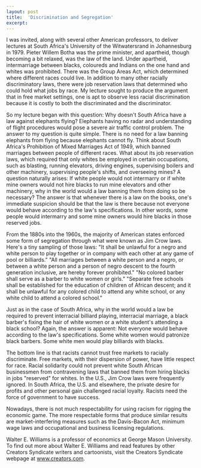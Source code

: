 ```yaml
---
layout: post
title:  'Discrimination and Segregation'
excerpt:
---
```




I was invited, along with several other American professors, to deliver lectures at South Africa's University of the Witwatersrand in Johannesburg in 1979. Pieter Willem Botha was the prime minister, and apartheid, though becoming a bit relaxed, was the law of the land. Under apartheid, intermarriage between blacks, coloureds and Indians on the one hand and whites was prohibited. There was the Group Areas Act, which determined where different races could live. In addition to many other racially discriminatory laws, there were job reservation laws that determined who could hold what jobs by race. My lecture sought to produce the argument that in free market settings, one is apt to observe less racial discrimination because it is costly to both the discriminated and the discriminator.

So my lecture began with this question: Why doesn't South Africa have a law against elephants flying? Elephants having no radar and understanding of flight procedures would pose a severe air traffic control problem. The answer to my question is quite simple. There is no need for a law banning elephants from flying because elephants cannot fly. Think about South Africa's Prohibition of Mixed Marriages Act of 1949, which banned marriages between people of different races. What about its job reservation laws, which required that only whites be employed in certain occupations, such as blasting, running elevators, driving engines, supervising boilers and other machinery, supervising people's shifts, and overseeing mines? A question naturally arises: If white people would not intermarry or if white mine owners would not hire blacks to run mine elevators and other machinery, why in the world would a law banning them from doing so be necessary? The answer is that whenever there is a law on the books, one's immediate suspicion should be that the law is there because not everyone would behave according to the law's specifications. In other words, some people would intermarry and some mine owners would hire blacks in those reserved jobs.

From the 1880s into the 1960s, the majority of American states enforced some form of segregation through what were known as Jim Crow laws. Here's a tiny sampling of those laws: "It shall be unlawful for a negro and white person to play together or in company with each other at any game of pool or billiards." "All marriages between a white person and a negro, or between a white person and a person of negro descent to the fourth generation inclusive, are hereby forever prohibited." "No colored barber shall serve as a barber to white women or girls." "Separate free schools shall be established for the education of children of African descent; and it shall be unlawful for any colored child to attend any white school, or any white child to attend a colored school."

Just as in the case of South Africa, why in the world would a law be required to prevent interracial billiard playing, interracial marriage, a black barber's fixing the hair of white women or a white student's attending a black school? Again, the answer is apparent: Not everyone would behave according to the law's specifications. Some white women would patronize black barbers. Some white men would play billiards with blacks.



The bottom line is that racists cannot trust free markets to racially discriminate. Free markets, with their dispersion of power, have little respect for race. Racial solidarity could not prevent white South African businessmen from contravening laws that banned them from hiring blacks in jobs "reserved" for whites. In the U.S., Jim Crow laws were frequently ignored. In South Africa, the U.S. and elsewhere, the private desire for profits and other personal gain challenged racial loyalty. Racists need the force of government to have success.

Nowadays, there is not much respectability for using racism for rigging the economic game. The more respectable forms that produce similar results are market-interfering measures such as the Davis-Bacon Act, minimum wage laws and occupational and business licensing regulations.

Walter E. Williams is a professor of economics at George Mason University. To find out more about Walter E. Williams and read features by other Creators Syndicate writers and cartoonists, visit the Creators Syndicate webpage at www.creators.com.
